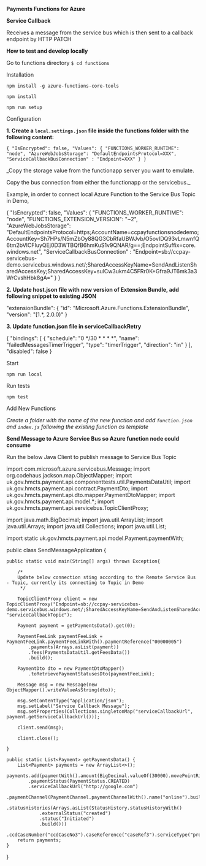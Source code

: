 **Payments Functions for Azure**

**Service Callback**

Receives a message from the service bus which is then sent to a callback endpoint by HTTP PATCH

**How to test and develop locally**

Go to functions directory `$ cd functions`

Installation

`npm install -g azure-functions-core-tools`

`npm install`

`npm run setup`

Configuration

**1. Create a `local.settings.json` file inside the functions folder with the following content:**

`
{
  "IsEncrypted": false,
  "Values": {
    "FUNCTIONS_WORKER_RUNTIME": "node",
    "AzureWebJobsStorage": "DefaultEndpointsProtocol=XXX",
    "ServiceCallbackBusConnection" : "Endpoint=XXX"
  }
}
`

_Copy the storage value from the functionapp server you want to emulate.

Copy the bus connection from either the functionapp or the servicebus._

Example, in order to connect local Azure Function to the Service Bus Topic in Demo,

{ "IsEncrypted": false, "Values": { 
    "FUNCTIONS_WORKER_RUNTIME": "node", 
    "FUNCTIONS_EXTENSION_VERSION": "~2",
    "AzureWebJobsStorage": "DefaultEndpointsProtocol=https;AccountName=ccpayfunctionsnodedemo;AccountKey=Sh7HPs/N5mZbOy88QG3CbRfaUBWJvb/O5ovIDQ93vLmwnfQ6tm2bVlCFIuyQEj0D3WTBQfB6hmKuS1v9QNAR/g==;EndpointSuffix=core.windows.net", 
    "ServiceCallbackBusConnection" : "Endpoint=sb://ccpay-servicebus-demo.servicebus.windows.net/;SharedAccessKeyName=SendAndListenSharedAccessKey;SharedAccessKey=sulCw3ukm4C5FRr0K+Gfra9JT6mk3a3WrCvshHbk8gA=" } 
}

**2. Update host.json file with new version of Extension Bundle, add following snippet to existing JSON**

"extensionBundle": {
    "id": "Microsoft.Azure.Functions.ExtensionBundle",
    "version": "[1.*, 2.0.0)"
  }
  
**3. Update function.json file in serviceCallbackRetry**

{
  "bindings": [
    {
      "schedule": "0 */30 * * * *",
      "name": "failedMessagesTimerTrigger",
      "type": "timerTrigger",
      "direction": "in"
    }
  ],
  "disabled": false
}


Start

`npm run local` 

Run tests

`npm test`

Add New Functions 

_Create a folder with the name of the new function and add `function.json` and `index.js` following the existing
function as template_ 

**Send Message to Azure Service Bus so Azure function node could consume**

Run the below Java Client to publish message to Service Bus Topic

import com.microsoft.azure.servicebus.Message;
import org.codehaus.jackson.map.ObjectMapper;
import uk.gov.hmcts.payment.api.componenttests.util.PaymentsDataUtil;
import uk.gov.hmcts.payment.api.contract.PaymentDto;
import uk.gov.hmcts.payment.api.dto.mapper.PaymentDtoMapper;
import uk.gov.hmcts.payment.api.model.*;
import uk.gov.hmcts.payment.api.servicebus.TopicClientProxy;

import java.math.BigDecimal;
import java.util.ArrayList;
import java.util.Arrays;
import java.util.Collections;
import java.util.List;

import static uk.gov.hmcts.payment.api.model.Payment.paymentWith;

public class SendMessageApplication {

    public static void main(String[] args) throws Exception{

        /*
        Update below connection sting according to the Remote Service Bus - Topic, currently its connecting to Topic in Demo
         */

        TopicClientProxy client = new TopicClientProxy("Endpoint=sb://ccpay-servicebus-demo.servicebus.windows.net/;SharedAccessKeyName=SendAndListenSharedAccessKey;SharedAccessKey=sulCw3ukm4C5FRr0K+Gfra9JT6mk3a3WrCvshHbk8gA=", "serviceCallbackTopic");

        Payment payment = getPaymentsData().get(0);

        PaymentFeeLink paymentFeeLink = PaymentFeeLink.paymentFeeLinkWith().paymentReference("00000005")
            .payments(Arrays.asList(payment))
            .fees(PaymentsDataUtil.getFeesData())
            .build();

        PaymentDto dto = new PaymentDtoMapper()
            .toRetrievePaymentStatusesDto(paymentFeeLink);

        Message msg = new Message(new ObjectMapper().writeValueAsString(dto));

        msg.setContentType("application/json");
        msg.setLabel("Service Callback Message");
        msg.setProperties(Collections.singletonMap("serviceCallbackUrl", payment.getServiceCallbackUrl()));

        client.send(msg);

        client.close();

    }

    public static List<Payment> getPaymentsData() {
        List<Payment> payments = new ArrayList<>();
        payments.add(paymentWith().amount(BigDecimal.valueOf(30000).movePointRight(2)).reference("reference3").description("desc3").returnUrl("https://www.moneyclaims.service.gov.uk")
            .paymentStatus(PaymentStatus.CREATED)
            .serviceCallbackUrl("http://google.com")
            .paymentChannel(PaymentChannel.paymentChannelWith().name("online").build())
            .statusHistories(Arrays.asList(StatusHistory.statusHistoryWith()
                .externalStatus("created")
                .status("Initiated")
                .build()))
            .ccdCaseNumber("ccdCaseNo3").caseReference("caseRef3").serviceType("probate").currency("GBP").build());
        return payments;
    }
}
